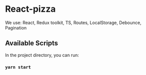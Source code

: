 # React-pizza

We use: React, Redux toolkit, TS, Routes, LocalStorage, Debounce, Pagination

## Available Scripts

In the project directory, you can run:

### `yarn start`
